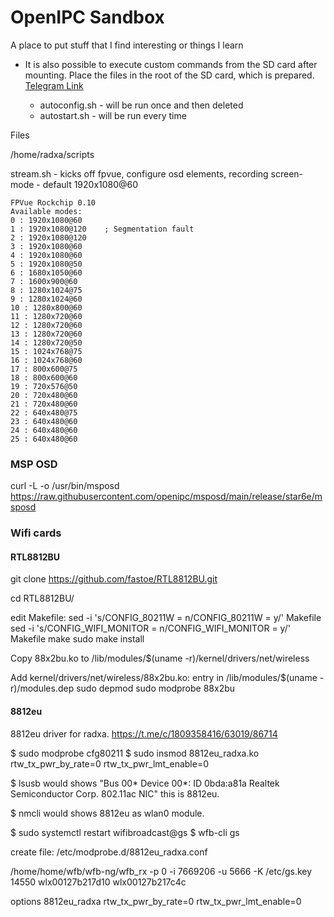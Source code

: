 # OpenIPC Sandbox

A place to put stuff that I find interesting or things I learn



* It is also possible to execute custom commands from the SD card 
after mounting. Place the files in the root of the SD card, which is prepared. [Telegram Link](https://t.me/c/1809358416/28287/108056)

    * autoconfig.sh - will be run once and then deleted
    * autostart.sh - will be run every time



Files

/home/radxa/scripts

stream.sh  - kicks off fpvue, configure osd elements, recording
screen-mode - default 1920x1080@60
```
FPVue Rockchip 0.10
Available modes:
0 : 1920x1080@60
1 : 1920x1080@120    ; Segmentation fault
2 : 1920x1080@120
3 : 1920x1080@60
4 : 1920x1080@60
5 : 1920x1080@50
6 : 1680x1050@60
7 : 1600x900@60
8 : 1280x1024@75
9 : 1280x1024@60
10 : 1280x800@60
11 : 1280x720@60
12 : 1280x720@60
13 : 1280x720@60
14 : 1280x720@50
15 : 1024x768@75
16 : 1024x768@60
17 : 800x600@75
18 : 800x600@60
19 : 720x576@50
20 : 720x480@60
21 : 720x480@60
22 : 640x480@75
23 : 640x480@60
24 : 640x480@60
25 : 640x480@60
```

### MSP OSD
curl -L -o /usr/bin/msposd https://raw.githubusercontent.com/openipc/msposd/main/release/star6e/msposd



### Wifi cards

#### RTL8812BU

git clone https://github.com/fastoe/RTL8812BU.git

cd RTL8812BU/

edit Makefile:
sed -i 's/CONFIG_80211W = n/CONFIG_80211W = y/' Makefile
sed -i 's/CONFIG_WIFI_MONITOR = n/CONFIG_WIFI_MONITOR = y/' Makefile
make
sudo make install


Copy 88x2bu.ko to /lib/modules/$(uname -r)/kernel/drivers/net/wireless

Add kernel/drivers/net/wireless/88x2bu.ko: entry in /lib/modules/$(uname -r)/modules.dep
sudo depmod
sudo modprobe 88x2bu


#### 8812eu
8812eu driver for radxa.
https://t.me/c/1809358416/63019/86714

$ sudo modprobe cfg80211
$ sudo insmod 8812eu_radxa.ko rtw_tx_pwr_by_rate=0 rtw_tx_pwr_lmt_enable=0

$ lsusb 
would shows 
"Bus 00* Device 00*: ID 0bda:a81a Realtek Semiconductor Corp. 802.11ac NIC" this is 8812eu.

$ nmcli
would shows 8812eu as wlan0 module.

$ sudo systemctl restart wifibroadcast@gs
$ wfb-cli gs 


create file:
/etc/modprobe.d/8812eu_radxa.conf




/home/home/wfb/wfb-ng/wfb_rx -p 0 -i 7669206 -u 5666 -K /etc/gs.key 14550 wlx00127b217d10 wlx00127b217c4c

options 8812eu_radxa rtw_tx_pwr_by_rate=0 rtw_tx_pwr_lmt_enable=0


